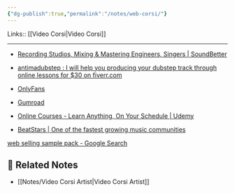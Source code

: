 ```yaml
---
{"dg-publish":true,"permalink":"/notes/web-corsi/"}
---
```


Links:: [[Video Corsi\|Video Corsi]]

---

- [Recording Studios, Mixing & Mastering Engineers, Singers | SoundBetter](https://soundbetter.com/)
- [antimadubstep : I will help you producing your dubstep track through online lessons for $30 on fiverr.com](https://www.fiverr.com/antimadubstep/help-you-producing-your-dubstep-track-60e8?utm_campaign=gigs_show&utm_medium=shared&utm_source=copy_link&utm_term=b8xyv5)


- [OnlyFans](https://onlyfans.com/)
- [Gumroad](https://gumroad.com/)
- [Online Courses - Learn Anything, On Your Schedule | Udemy](https://www.udemy.com/)
- [BeatStars | One of the fastest growing music communities](https://www.beatstars.com/)


[web selling sample pack - Google Search](https://www.google.com/search?q=web+selling+sample+pack&oq=web+selling+sample+pack&aqs=chrome..69i57j33l3.6163j0j7&sourceid=chrome&ie=UTF-8)


## 🔗 Related Notes

- [[Notes/Video Corsi Artist\|Video Corsi Artist]]

